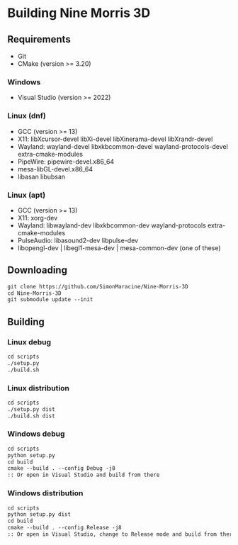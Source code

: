 # Building Nine Morris 3D

## Requirements

- Git
- CMake (version >= 3.20)

### Windows

- Visual Studio (version >= 2022)

### Linux (dnf)

<!-- FIXME update these -->

- GCC (version >= 13)
- X11: libXcursor-devel libXi-devel libXinerama-devel libXrandr-devel
- Wayland: wayland-devel libxkbcommon-devel wayland-protocols-devel extra-cmake-modules
- PipeWire: pipewire-devel.x86_64
- mesa-libGL-devel.x86_64
- libasan libubsan

### Linux (apt)

- GCC (version >= 13)
- X11: xorg-dev
- Wayland: libwayland-dev libxkbcommon-dev wayland-protocols extra-cmake-modules
- PulseAudio: libasound2-dev libpulse-dev
- libopengl-dev | libegl1-mesa-dev | mesa-common-dev (one of these)

## Downloading

```txt
git clone https://github.com/SimonMaracine/Nine-Morris-3D
cd Nine-Morris-3D
git submodule update --init
```

## Building

### Linux debug

```txt
cd scripts
./setup.py
./build.sh
```

### Linux distribution

```txt
cd scripts
./setup.py dist
./build.sh dist
```

### Windows debug

```txt
cd scripts
python setup.py
cd build
cmake --build . --config Debug -j8
:: Or open in Visual Studio and build from there
```

### Windows distribution

```txt
cd scripts
python setup.py dist
cd build
cmake --build . --config Release -j8
:: Or open in Visual Studio, change to Release mode and build from there
```
